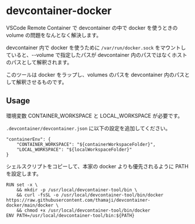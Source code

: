 devcontainer-docker
====

VSCode Remote Container で devcontainer の中で docker を使うときの volume の問題をなんとなく解決します。

devcontainer 内で docker を使うために `/var/run/docker.sock` をマウントしていると、--volume で指定したパスが devcontainer 内のパスではなくホストのパスとして解釈されます。

このツールは docker をラップし、volumes のパスを devcontainer 内のパスとして解釈させるものです。

## Usage

環境変数 CONTAINER_WORKSPACE と LOCAL_WORKSPACE が必要です。

`.devcontainer/devcontainer.json` に以下の設定を追加してください。

```
"containerEnv": {
    "CONTAINER_WORKSPACE": "${containerWorkspaceFolder}",
    "LOCAL_WORKSPACE": "${localWorkspaceFolder}"
}
```

シェルスクリプトをコピーして、本家の docker よりも優先されるように PATH を設定します。

```
RUN set -x \
    && mkdir -p /usr/local/devcontainer-tool/bin \
    && curl -fsSL -o /usr/local/devcontainer-tool/bin/docker https://raw.githubusercontent.com/thamaji/devcontainer-docker/main/docker \
    && chmod +x /usr/local/devcontainer-tool/bin/docker
ENV PATH=/usr/local/devcontainer-tool/bin:${PATH}
```
